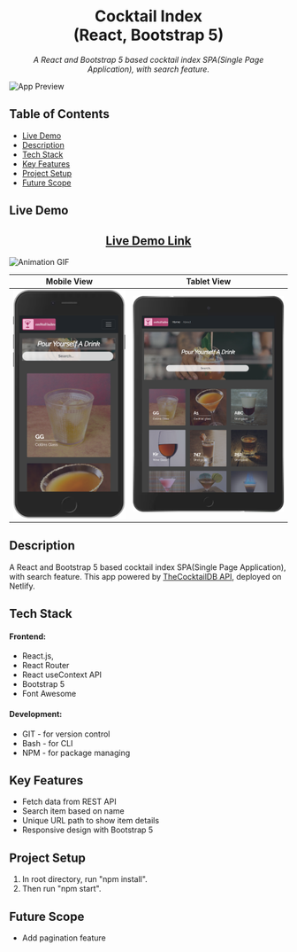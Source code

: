 <h1 align="center"> Cocktail Index <br> (React, Bootstrap 5) </h1>

<p  align="center"><i>A React and Bootstrap 5 based cocktail index SPA(Single Page Application), with search feature.</i></p>

![App Preview](./readme_img/ll-react-cocktail-index.netlify.app_1080.png)

## Table of Contents

- [Live Demo](#live-demo)
- [Description](#description)
- [Tech Stack](#tech-stack)
- [Key Features](#key-features)
- [Project Setup](#project-setup)
- [Future Scope](#future-scope)

## Live Demo

<h2 align="center"><a  href="https://ll-react-cocktail-index.netlify.app/">Live Demo Link</a></h2>

<img src="./readme_img/cocktail Animation.gif" alt="Animation GIF">

|                                                Mobile View                                                 |                                          Tablet View                                          |
| :--------------------------------------------------------------------------------------------------------: | :-------------------------------------------------------------------------------------------: |
| <img src="./readme_img/ll-react-cocktail-index.netlify.app_(iPhone 6_7_8 Plus).png" alt="App Mobile View"> | <img src="./readme_img/ll-react-cocktail-index.netlify.app_(iPad).png" alt="App Tablet View"> |

## Description

A React and Bootstrap 5 based cocktail index SPA(Single Page Application), with search feature.
This app powered by [TheCocktailDB API](https://www.thecocktaildb.com/), deployed on Netlify.

<!-- =============================================== -->

## Tech Stack

#### Frontend:

- React.js,
- React Router
- React useContext API
- Bootstrap 5
- Font Awesome

#### Development:

- GIT - for version control
- Bash - for CLI
- NPM - for package managing
<!-- =============================================== -->

## Key Features

- Fetch data from REST API
- Search item based on name
- Unique URL path to show item details
- Responsive design with Bootstrap 5

## Project Setup

1. In root directory, run "npm install".
2. Then run "npm start".

## Future Scope

- Add pagination feature
